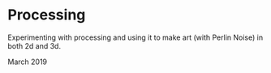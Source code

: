 # Processing
Experimenting with processing and using it to make art (with Perlin Noise) in both 2d and 3d.


March 2019
